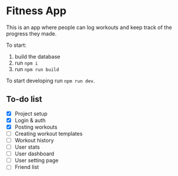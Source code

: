 # Fitness App

This is an app where people can log workouts and keep track of the progress they made.

To start:
1. build the database
2. run `npm i`
3. run `npm run build`

To start developing run `npm run dev`.


## To-do list
- [x] Project setup
- [x] Login & auth
- [x] Posting workouts
- [ ] Creating workout templates
- [ ] Workout history
- [ ] User stats
- [ ] User dashboard
- [ ] User setting page
- [ ] Friend list